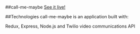 ##call-me-maybe
[See it live!](https://call-me-maybe-chat-app.herokuapp.com/)

##Technologies
call-me-maybe is an application built with:

Redux, Express, Node.js and Twilio video communications API 


